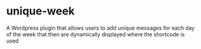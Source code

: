 # unique-week
 A Wordpress plugin that allows users to add unique messages for each day of the week that then are dynamically displayed where the shortcode is used
